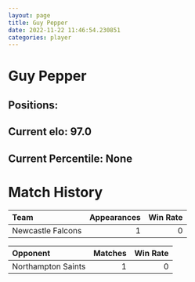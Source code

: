 ```yaml
---  
layout: page  
title: Guy Pepper  
date: 2022-11-22 11:46:54.230851  
categories: player  
---
```

# Guy Pepper

## Positions: 

## Current elo: 97.0

## Current Percentile: None

# Match History


| Team              |   Appearances |   Win Rate |
|:------------------|--------------:|-----------:|
| Newcastle Falcons |             1 |          0 |

| Opponent           |   Matches |   Win Rate |
|:-------------------|----------:|-----------:|
| Northampton Saints |         1 |          0 |